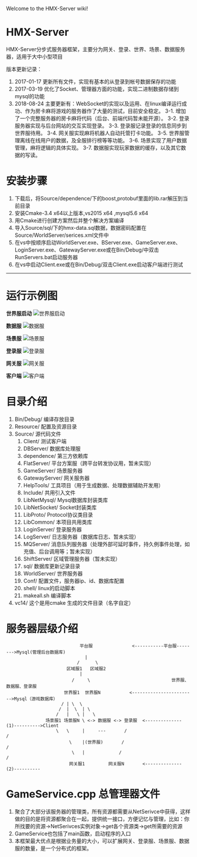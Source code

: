 Welcome to the HMX-Server wiki!
# HMX-Server
HMX-Server分步式服务器框架，主要分为网关、登录、世界、场景、数据服务器，适用于大中小型项目

版本更新记录：

1. 2017-01-17 更新所有文件，实现有基本的从登录到帐号数据保存的功能
2. 2017-03-19 优化了Socket、管理器方面的功能，实现二进制数据存储到mysql的功能
3. 2018-08-24 主要更新有：WebSocket的实现以及运用、在linux编译运行成功、作为房卡麻将游戏的服务器作了大量的测试，目前安全稳定。
	3-1. 增加了一个完整服务器的房卡麻将代码（后台、前端代码暂未能开源）。
	3-2. 登录服务器实现与后台网站的交互实现登录。
	3-3. 登录服记录登录的信息同步到世界服待用。
	3-4. 网关服实现麻将机器人自动托管打卡功能。
	3-5. 世界服管理离线在线用户的数据，及全服排行榜等等功能。
	3-6. 场景实现了用户数据管理，麻将逻辑的具体实现。
	3-7. 数据服实现玩家数据的缓存，以及其它数据的写读。


# 安装步骤
1. 下载后，将Source/dependence/下的boost,protobuf里面的lib.rar解压到当前目录
2. 安装Cmake-3.4 x64以上版本,vs2015 x64 ,mysql5.6 x64
3. 用Cmake进行创建方案然后并整个解决方案编译
4. 导入Source/sql/下的hmx-data.sql数据，数据密码配置在Source/WorldServer/serices.xml文件中
5. 在vs中按顺序启动WorldServer.exe、BServer.exe、GameServer.exe、LoginServer.exe、GatewayServer.exe或在Bin/Debug/中双击RunServers.bat启动服务器
5. 在vs中启动Client.exe或在Bin/Debug/双击Client.exe启动客户端进行测试

***
# 运行示例图

**世界服启动**
![世界服启动](https://github.com/huangzuduan/HMX-Server/blob/master/Pics/ws.png?raw=true)

**数据服**
![数据服](https://github.com/huangzuduan/HMX-Server/blob/master/Pics/dp.png?raw=true)

**场景服**
![场景服](https://github.com/huangzuduan/HMX-Server/blob/master/Pics/ss.png?raw=true)

**登录服**
![登录服](https://github.com/huangzuduan/HMX-Server/blob/master/Pics/ls.png?raw=true)

**网关服**
![网关服](https://github.com/huangzuduan/HMX-Server/blob/master/Pics/fep.png?raw=true)

**客户端**
![客户端](https://github.com/huangzuduan/HMX-Server/blob/master/Pics/client.png?raw=true)

# 目录介绍
1. Bin/Debug/ 编译存放目录
2. Resource/ 配置及资源目录
3. Source/ 源代码文件
   1. Client/ 测试客户端
   2. DBServer/ 数据库处理服
   3. dependence/ 第三方依赖库
   4. FlatServer/ 平台方案服（跨平台转发协议用，暂未实现）
   5. GameServer/ 场景服务器
   6. GatewayServer/ 网关服务器
   7. HelpTools/ 工具项目（用于生成数据、处理数据辅助开发用）
   8. Include/ 共用引入文件
   9. LibNetMysql/ Mysql数据库封装类库
   10. LibNetSocket/ Socket封装类库
   11. LibProto/ Protocol协议类目录
   12. LibCommon/ 本项目共用类库
   13. LoginServer/ 登录服务器
   14. LogServer/ 日志服务器（数据库日志、暂未实现）
   15. MQServer/ 消息队列服务器（处理外部可延时事件，持久例事件处理，如充值、后台调用等；暂未实现）
   16. ShiftServer/ 区域管理服务器（暂未实现）
   17. sql/ 数据库更新记录目录
   18. WorldServer/ 世界服务器
   19. Conf/ 配置文件，服务器ip、id、数据库配置
   20. shell/ linux的启动脚本
   21. makeall.sh 编译脚本
4. vc14/ 这个是用cmake 生成的文件目录（名字自定）

# 服务器层级介绍
                                平台服               <-----------平台服-------->Mysql(管理后台数据库)
                                  |
                               /      \
                           区域服1   区域服2
                                |
                             /     \                               世界服、数据服、登录服
                          世界服1  世界服N           <------------------------>Mysql（游戏数据库）
                         / | \  \
                        /  |  \  | \
                       /   |   \ |   \
                   场景服1 场景服N \ <-> 数据服 <-> 登录服  <--------------(1)---------->Client
                       \   \     |     ---       /											/
                            \    |(世界服)       /										/
                             \   |             /										/
                            网关服1         网关服N  		<--------------(2)----------

# GameService.cpp 总管理器文件
1. 聚合了大部分该服务器的管理类，所有资源都需要从NetSerivce中获得，这样做的目的是将资源都聚合在一起，提供统一接口，方便记忆与管理，比如：你所找要的资源->NetSerivces实例对象->get各个资源类->get所需要的资源
2. GameService也包括了main函数，启动程序的入口
3. 本框架最大优点是根据业务量的大小，可以扩展网关、登录服、场景服、数据服的数量，是一个分布式的框架。


 
